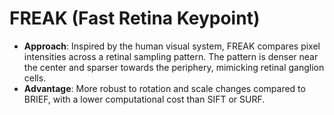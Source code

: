 # FREAK (Fast Retina Keypoint)

- **Approach**: Inspired by the human visual system, FREAK compares pixel intensities across a retinal sampling pattern. The pattern is denser near the center and sparser towards the periphery, mimicking retinal ganglion cells.
- **Advantage**: More robust to rotation and scale changes compared to BRIEF, with a lower computational cost than SIFT or SURF.
